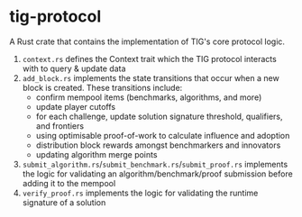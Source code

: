 # tig-protocol

A Rust crate that contains the implementation of TIG's core protocol logic.

1. `context.rs` defines the Context trait which the TIG protocol interacts with to query & update data
2. `add_block.rs` implements the state transitions that occur when a new block is created. These transitions include:
    * confirm mempool items (benchmarks, algorithms, and more)
    * update player cutoffs
    * for each challenge, update solution signature threshold, qualifiers, and frontiers
    * using optimisable proof-of-work to calculate influence and adoption
    * distribution block rewards amongst benchmarkers and innovators
    * updating algorithm merge points
3. `submit_algorithm.rs`/`submit_benchmark.rs`/`submit_proof.rs` implements the logic for validating an algorithm/benchmark/proof submission before adding it to the mempool
4. `verify_proof.rs` implements the logic for validating the runtime signature of a solution